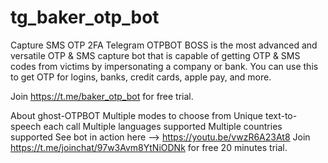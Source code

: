 # tg_baker_otp_bot
Capture SMS OTP 2FA Telegram
OTPBOT BOSS is the most advanced and versatile OTP & SMS capture bot that is capable of getting OTP & SMS codes from victims by impersonating a company or bank. You can use this to get OTP for logins, banks, credit cards, apple pay, and more.

Join https://t.me/baker_otp_bot for free trial.

About ghost-OTPBOT
Multiple modes to choose from
Unique text-to-speech each call
Multiple languages supported
Multiple countries supported
See bot in action here --> https://youtu.be/vwzR6A23At8 Join https://t.me/joinchat/97w3Avm8YtNiODNk for free 20 minutes trial.
